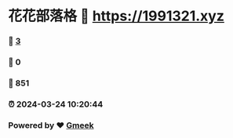# 花花部落格 :link: https://1991321.xyz 
### :page_facing_up: [3](https://1991321.xyz/tag.html) 
### :speech_balloon: 0 
### :hibiscus: 851 
### :alarm_clock: 2024-03-24 10:20:44 
### Powered by :heart: [Gmeek](https://github.com/Meekdai/Gmeek)
